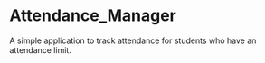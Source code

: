 # Attendance_Manager
A simple application to track attendance for students who have an attendance limit.
